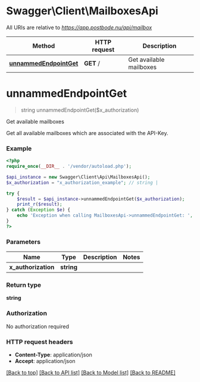 # Swagger\Client\MailboxesApi

All URIs are relative to *https://app.postbode.nu/api/mailbox*

Method | HTTP request | Description
------------- | ------------- | -------------
[**unnammedEndpointGet**](MailboxesApi.md#unnammedEndpointGet) | **GET** / | Get available mailboxes


# **unnammedEndpointGet**
> string unnammedEndpointGet($x_authorization)

Get available mailboxes

Get all available mailboxes which are associated with the API-Key.

### Example
```php
<?php
require_once(__DIR__ . '/vendor/autoload.php');

$api_instance = new Swagger\Client\Api\MailboxesApi();
$x_authorization = "x_authorization_example"; // string | 

try {
    $result = $api_instance->unnammedEndpointGet($x_authorization);
    print_r($result);
} catch (Exception $e) {
    echo 'Exception when calling MailboxesApi->unnammedEndpointGet: ', $e->getMessage(), PHP_EOL;
}
?>
```

### Parameters

Name | Type | Description  | Notes
------------- | ------------- | ------------- | -------------
 **x_authorization** | **string**|  |

### Return type

**string**

### Authorization

No authorization required

### HTTP request headers

 - **Content-Type**: application/json
 - **Accept**: application/json

[[Back to top]](#) [[Back to API list]](../../README.md#documentation-for-api-endpoints) [[Back to Model list]](../../README.md#documentation-for-models) [[Back to README]](../../README.md)

